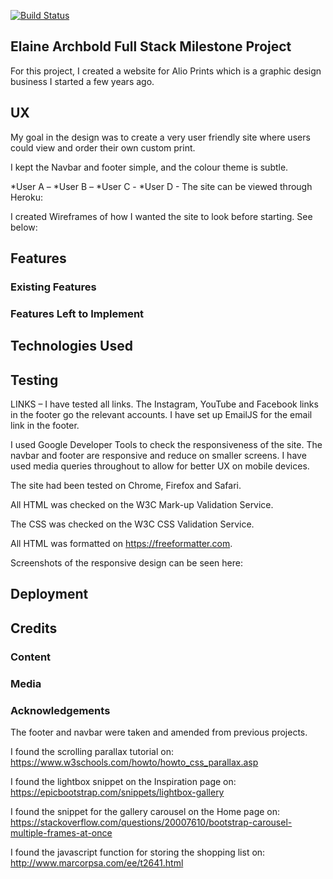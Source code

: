 [![Build Status](https://travis-ci.org/ElaineArchbold/fullstack-milestone-project.svg?branch=master)](https://travis-ci.org/ElaineArchbold/fullstack-milestone-project)
## Elaine Archbold Full Stack Milestone Project

For this project, I created a website for Alio Prints which is a graphic design business I started a few years ago.

## UX
My goal in the design was to create a very user friendly site where users could view and order their own custom print.

I kept the Navbar and footer simple, and the colour theme is subtle. 

*User A – 
*User B – 
*User C - 
*User D - 
The site can be viewed through Heroku: 

I created Wireframes of how I wanted the site to look before starting. See below:



## Features
### Existing Features

### Features Left to Implement

## Technologies Used



## Testing
LINKS – I have tested all links. The Instagram, YouTube and Facebook links in the footer go the relevant accounts. I have set up EmailJS for the email link in the footer.

I used Google Developer Tools to check the responsiveness of the site. The navbar and footer are responsive and reduce on smaller screens. I have used media queries throughout to allow for better UX on mobile devices.

The site had been tested on Chrome, Firefox and Safari.

All HTML was checked on the W3C Mark-up Validation Service.

The CSS was checked on the W3C CSS Validation Service.

All HTML was formatted on https://freeformatter.com.

Screenshots of the responsive design can be seen here:


## Deployment


## Credits
### Content


### Media

### Acknowledgements
The footer and navbar were taken and amended from previous projects.

I found the scrolling parallax tutorial on: https://www.w3schools.com/howto/howto_css_parallax.asp

I found the lightbox snippet on the Inspiration page on: https://epicbootstrap.com/snippets/lightbox-gallery

I found the snippet for the gallery carousel on the Home page on: https://stackoverflow.com/questions/20007610/bootstrap-carousel-multiple-frames-at-once

I found the javascript function for storing the shopping list on: http://www.marcorpsa.com/ee/t2641.html